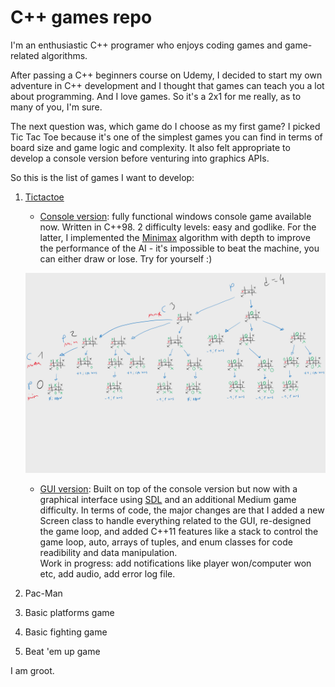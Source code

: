 # C++ games repo

I'm an enthusiastic C++ programer who enjoys coding games and game-related algorithms. 

After passing a C++ beginners course on Udemy, I decided to start my own adventure in C++ development and I thought 
that games can teach you a lot about programming. And I love games. So it's a 2x1 for me really, as to many of you, 
I'm sure.

The next question was, which game do I choose as my first game? I picked Tic Tac Toe because it's one of the simplest
games you can find in terms of board size and game logic and complexity. It also felt appropriate to develop a console version before venturing into graphics APIs.

So this is the list of games I want to develop: 
1. [Tictactoe](https://en.wikipedia.org/wiki/Tic-tac-toe)
   * [Console version](https://github.com/amonteir/games/tree/master/tictactoe): fully functional windows console game available now. Written in C++98. 2 difficulty levels: easy and godlike. For the latter, I implemented the [Minimax](https://en.wikipedia.org/wiki/Minimax) algorithm with depth to improve the performance of the AI - it's impossible to beat the machine, you can either draw or lose. Try for yourself :)
   
   ![Screenshot](minimax_tictactoe.png)
   
   * [GUI version](https://github.com/amonteir/games/tree/master/tictactoe_gui): Built on top of the console version but now with a  graphical interface using [SDL](https://www.libsdl.org/) and an additional Medium game difficulty. In terms of code, the major changes are that I added a new Screen class to handle everything related to the GUI, re-designed the game loop, and added C++11 features like a stack to control the game loop, auto, arrays of tuples, and enum classes for code readibility and data manipulation. 
   <br/>Work in progress: add notifications like player won/computer won etc, add audio, add error log file.
2. Pac-Man
3. Basic platforms game
4. Basic fighting game
5. Beat 'em up game

I am groot.

